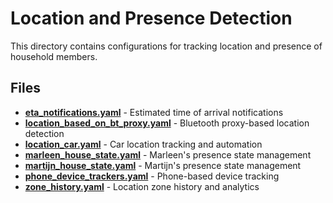 # Location and Presence Detection

This directory contains configurations for tracking location and presence of household members.

## Files

- **[eta_notifications.yaml](./eta_notifications.yaml)** - Estimated time of arrival notifications
- **[location_based_on_bt_proxy.yaml](./location_based_on_bt_proxy.yaml)** - Bluetooth proxy-based location detection
- **[location_car.yaml](./location_car.yaml)** - Car location tracking and automation
- **[marleen_house_state.yaml](./marleen_house_state.yaml)** - Marleen's presence state management
- **[martijn_house_state.yaml](./martijn_house_state.yaml)** - Martijn's presence state management
- **[phone_device_trackers.yaml](./phone_device_trackers.yaml)** - Phone-based device tracking
- **[zone_history.yaml](./zone_history.yaml)** - Location zone history and analytics